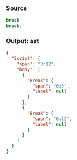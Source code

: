 ### Source
```js
break
break;
```

### Output: ast
```json
{
  "Script": {
    "span": "0:12",
    "body": [
      {
        "Break": {
          "span": "0:5",
          "label": null
        }
      },
      {
        "Break": {
          "span": "6:12",
          "label": null
        }
      }
    ]
  }
}
```
